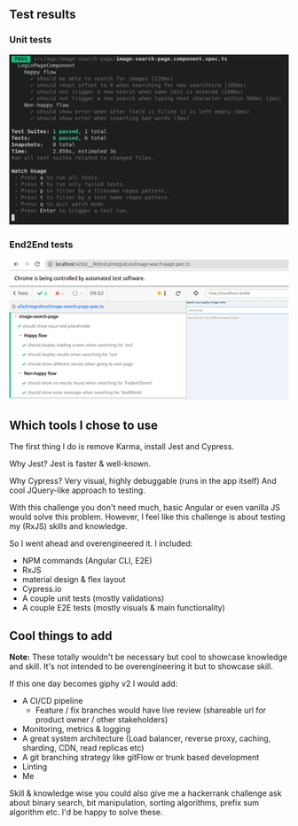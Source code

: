 ## Test results

### Unit tests

![Alt text](./docs/testresults.png?raw=true 'Jest test results')

### End2End tests

![Alt text](./docs/e2e-results.gif?raw=true 'End2End results')

## Which tools I chose to use

The first thing I do is remove Karma, install Jest and Cypress.

Why Jest? Jest is faster & well-known.

Why Cypress? Very visual, highly debuggable (runs in the app itself) And cool JQuery-like approach to testing.

With this challenge you don't need much, basic Angular or even vanilla JS would solve this problem. However, I feel like this challenge is about testing my (RxJS) skills and knowledge.

So I went ahead and overengineered it. I included:

- NPM commands (Angular CLI, E2E)
- RxJS
- material design & flex layout
- Cypress.io
- A couple unit tests (mostly validations)
- A couple E2E tests (mostly visuals & main functionality)

## Cool things to add

**Note:** These totally wouldn't be necessary but cool to showcase knowledge and skill. It's not intended to be overengineering it but to showcase skill.

If this one day becomes giphy v2 I would add:

- A CI/CD pipeline
  - Feature / fix branches would have live review (shareable url for product owner / other stakeholders)
- Monitoring, metrics & logging
- A great system architecture (Load balancer, reverse proxy, caching, sharding, CDN, read replicas etc)
- A git branching strategy like gitFlow or trunk based development
- Linting
- Me

Skill & knowledge wise you could also give me a hackerrank challenge ask about binary search, bit manipulation, sorting algorithms, prefix sum algorithm etc. I'd be happy to solve these.
